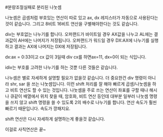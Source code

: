 #분량조절실패로 분리된 나눗셈

나눗셈은 곱셈처럼 부호있는 연산이 따로 있고 ax, dx 레지스터가 자동으로 사용된다는 것이 같습니다. 그리고 8비트 16비트 연산을 구별해야한다는 것도 같습니다.

div는 부호없는 나누기를 합니다. 오퍼랜드가 바이트일 경우 AX값을 나누고 AL에는 결과값이 AH에는 나머지가 저장됩니다. 오퍼랜드가 워드일 경우 DX:AX에 나누기를 실행하고 결과는 AX에 나머지는 DX에 저장됩니다.

dx:ax = 0:33이고 cx 값이 3일때 div cx를 하면ax=11, dx=0이 되는 식입니다.

idiv는 부호를 고려한 나누기를 하는 것뿐 다른 것들은 같습니다.

나누셈은 별로 자세하게 설명할 필요가 없을것 같습니다. 더 중요한건 div 명령이 아니라 shr, sar 을 쓰는 나눗셈입니다. 이런 shift 처리를 잘 해야 빠르게 곱셈/나눗셈을 하고 비트 연산도 할 수 있는 것입니다. 나눗셈을 주로 쓰는 연산이 좌표를 구할 때나 해시나 큐같이 배열에서 위치 찾을 때, 암호화, 비트 연산 등인데 대부분 일부러 나눗셈 명령을 쓰지 않고 shift 명령을 쓸 수 있도록 2의 배수로 나누기를 합니다. 연산 속도가 훨씬 빠르기 때문입니다. 속도가 깡패지요.

shift 연산은 다시 자세하게 설명하는게 좋을것 같습니다.

이걸로 사칙연산은 끝~
